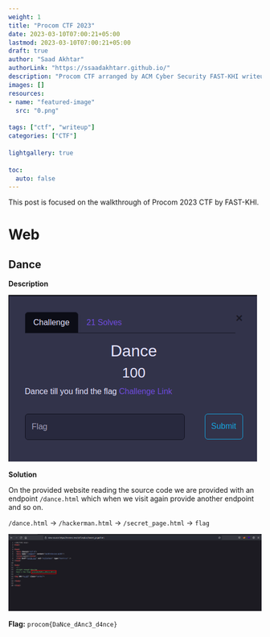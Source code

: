 ```yaml
---
weight: 1
title: "Procom CTF 2023"
date: 2023-03-10T07:00:21+05:00
lastmod: 2023-03-10T07:00:21+05:00
draft: true
author: "Saad Akhtar"
authorLink: "https://ssaadakhtarr.github.io/"
description: "Procom CTF arranged by ACM Cyber Security FAST-KHI writeup."
images: []
resources:
- name: "featured-image"
  src: "0.png"

tags: ["ctf", "writeup"]
categories: ["CTF"]

lightgallery: true

toc:
  auto: false
---
```


This post is focused on the walkthrough of Procom 2023 CTF by FAST-KHI.

<!--more-->

# Web

## Dance

**Description**

![Description](1.png "Description")

**Solution**

On the provided website reading the source code we are provided with an endpoint `/dance.html` which when we visit again provide another endpoint and so on.

`/dance.html` -> `/hackerman.html` -> `/secret_page.html` -> `flag`

![Flag](2.png "Flag")

**Flag:** `procom{DaNce_dAnc3_d4nce}`